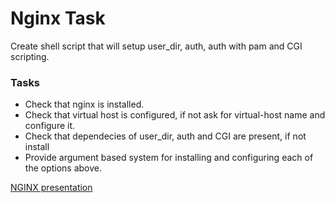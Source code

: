 # Nginx Task

Create shell script that will setup user_dir, auth, auth with pam and CGI scripting.

### Tasks

- Check that nginx is installed.
- Check that virtual host is configured, if not ask for virtual-host name and configure it.
- Check that dependecies of user_dir, auth and CGI are present, if not install
- Provide argument based system for installing and configuring each of the options above.


[NGINX presentation](https://gitlab.com/vaiolabs-io/nginx-shallow-dive)
